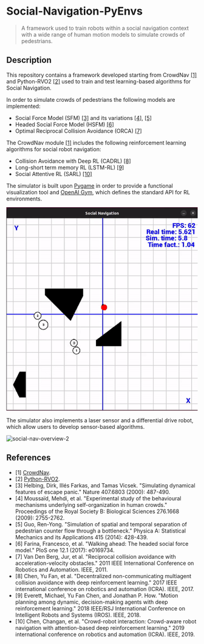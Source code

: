 # Social-Navigation-PyEnvs

> A framework used to train robots within a social navigation context with a wide range of human motion models to simulate crowds of pedestrians.

## Description

This repository contains a framework developed starting from CrowdNav [[1]](#crowdnav) and Python-RVO2 [[2]](#pythonrvo2) used to train and test learning-based algorithms for Social Navigation.

In order to simulate crowds of pedestrians the following models are implemented:
- Social Force Model (SFM) [[3]](#sfm) and its variations [[4]](#sfm_moussaid), [[5]](#sfm_guo)
- Headed Social Force Model (HSFM) [[6]](#hsfm)
- Optimal Reciprocal Collision Avoidance (ORCA) [[7]](#orca)


The CrowdNav module [[1]](#crowdnav) includes the following reinforcement learning algorithms for social robot navigation:
- Collision Avoidance with Deep RL (CADRL) [[8]](#cadrl)
- Long-short term memory RL (LSTM-RL) [[9]](#lstmrl)
- Social Attentive RL (SARL) [[10]](#sarl)

The simulator is built upon [Pygame](https://www.pygame.org/) in order to provide a functional visualization tool and [OpenAI Gym](https://gymnasium.farama.org/), which defines the standard API for RL environments.

![social-nav-overview-1](.images/social-nav-overview-1.gif) 

The simulator also implements a laser sensor and a differential drive robot, which allow users to develop sensor-based algorithms.

![social-nav-overview-2](.images/social-nav-overview-2.gif)

## References
<ul>
    <li id="crowdnav">[1] <a href="https://github.com/ChanganVR/RelationalGraphLearning">CrowdNav</a>.</li>
    <li id="pythonrvo2">[2] <a href="https://github.com/sybrenstuvel/Python-RVO2">Python-RVO2</a>.</li>
    <li id="sfm">[3] Helbing, Dirk, Illés Farkas, and Tamas Vicsek. "Simulating dynamical features of escape panic." Nature 407.6803 (2000): 487-490.</li>
    <li id="sfm_moussaid">[4] Moussaïd, Mehdi, et al. "Experimental study of the behavioural mechanisms underlying self-organization in human crowds." Proceedings of the Royal Society B: Biological Sciences 276.1668 (2009): 2755-2762.</li>
    <li id="sfm_guo">[5] Guo, Ren-Yong. "Simulation of spatial and temporal separation of pedestrian counter flow through a bottleneck." Physica A: Statistical Mechanics and its Applications 415 (2014): 428-439.</li>
    <li id="hsfm">[6] Farina, Francesco, et al. "Walking ahead: The headed social force model." PloS one 12.1 (2017): e0169734.</li>
    <li id="orca">[7] Van Den Berg, Jur, et al. "Reciprocal collision avoidance with acceleration-velocity obstacles." 2011 IEEE International Conference on Robotics and Automation. IEEE, 2011.</li>
    <li id="cadrl">[8] Chen, Yu Fan, et al. "Decentralized non-communicating multiagent collision avoidance with deep reinforcement learning." 2017 IEEE international conference on robotics and automation (ICRA). IEEE, 2017.</li>
    <li id="lstmrl">[9] Everett, Michael, Yu Fan Chen, and Jonathan P. How. "Motion planning among dynamic, decision-making agents with deep reinforcement learning." 2018 IEEE/RSJ International Conference on Intelligent Robots and Systems (IROS). IEEE, 2018.</li>
    <li id="sarl">[10] Chen, Changan, et al. "Crowd-robot interaction: Crowd-aware robot navigation with attention-based deep reinforcement learning." 2019 international conference on robotics and automation (ICRA). IEEE, 2019.</li>
</ul>